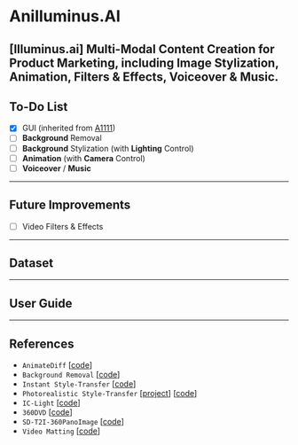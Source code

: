 # Anilluminus.AI
[Illuminus.ai] Multi-Modal Content Creation for Product Marketing, including Image Stylization, Animation, Filters &amp; Effects, Voiceover &amp; Music.
--------------------------
## To-Do List

- [x] GUI (inherited from [A1111](https://github.com/AUTOMATIC1111/stable-diffusion-webui))
- [ ] **Background** Removal
- [ ] **Background** Stylization (with **Lighting** Control)
- [ ] **Animation** (with **Camera** Control)
- [ ] **Voiceover** / **Music**

--------------------------
## Future Improvements

- [ ] Video Filters & Effects

--------------------------
## Dataset

--------------------------
## User Guide

--------------------------
## References
- `AnimateDiff` [[code](https://github.com/guoyww/AnimateDiff)]
- `Background Removal` [[code](https://github.com/AUTOMATIC1111/stable-diffusion-webui-rembg)]
- `Instant Style-Transfer` [[code](https://github.com/instantX-research/InstantStyle)]
- `Photorealistic Style-Transfer` [[project](https://rongliu-leo.github.io/IPST/)] [[code](https://github.com/RongLiu-Leo/IPST)]
- `IC-Light` [[code](https://github.com/lllyasviel/IC-Light)]
- `360DVD` [[code](https://github.com/Akaneqwq/360DVD)]
- `SD-T2I-360PanoImage` [[code](https://github.com/ArcherFMY/SD-T2I-360PanoImage)]
- `Video Matting` [[code](https://github.com/PeterL1n/RobustVideoMatting)]
